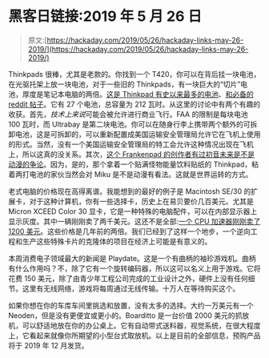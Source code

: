# 黑客日链接:2019 年 5 月 26 日

> 原文:[https://hackaday.com/2019/05/26/hackaday-links-may-26-2019/](https://hackaday.com/2019/05/26/hackaday-links-may-26-2019/)

Thinkpads 很棒，尤其是老款的。你找到一个 T420，你可以在背后挂一块电池，在光驱托架上放一块电池，对于一些旧的 Thinkpads，有一块巨大的“切片”电池，厚度是笔记本电脑的两倍。[这是 Thinkpad 有史以来最多的电池](https://imgur.com/a/eZyZtna)、[和必备的 reddit 帖子](https://www.reddit.com/r/thinkpad/comments/bqirur/thinkpad_with_custom_made_super_battery_almost/)。它有 27 个电池，总容量为 212 瓦时。从这里的讨论中有两个有趣的收获。首先，*技术上来说*可能会被允许进行商业飞行。FAA 的限制是每块电池 100 瓦时，而 Ultrabay 是第二块电池。你可以在随身行李上携带两个额外的可拆卸电池，这是可拆卸的，可以重新配置成美国运输安全管理局允许它在飞机上使用的形式。当然，没有一个美国运输安全管理局的特工会允许这种情况出现在飞机上，所以这真的没关系。其次，[这个 Frankenpad 的创作者有过初音未来是不是动漫的争论](https://www.reddit.com/r/thinkpad/comments/bqirur/thinkpad_with_custom_made_super_battery_almost/eo8lll4/)。因为，是的，那个拿着一个贴满怪物能量饮料贴纸的 Thinkpad，粘着两打电池的家伙当然会对 Miku 是不是动漫有看法。这就是世界运转的方式。

老式电脑的价格现在高得离谱。我能想到的最好的例子是 Macintosh SE/30 的扩展卡，对于这种计算机，你有一些选择卡，历史上在易贝要价几百美元。尤其是 Micron XCEED Color 30 显卡，它是一种特殊的电脑配件，可以在内部显示器上显示灰度。其中一辆刚刚卖了两千美元。这还不是全部:[一个 CPU 加速器刚刚卖了 1200 美元](https://www.ebay.com/itm/DayStar-Socketed-PowerCache-68030-50MHz-CPU-accelerator-for-the-Macintosh-SE-30-/183803871367)。这些价格是几年前的两倍。我们已经到了这样一个地步，一个逆向工程和生产这些特殊卡片的克隆体的项目在经济上可能是有意义的。

本周消费电子领域最大的新闻是 Playdate。这是一个有曲柄的袖珍游戏机。曲柄有什么作用吗？不，除了它有一个旋转编码器，所以这可以名义上用于游戏。它将花费 150 美元，除了由青少年工程公司完成的工业设计之外，硬件上没有任何细节。这里有无线网络，游戏将每周通过无线传输。十万人在等待购买这个。

如果你想在你的车库车间里挑选和放置，没有太多的选择。大约一万美元有一个 Neoden，但是没有更便宜或更小的。Boarditto 是一台价值 2000 美元的抓放机，可以舒适地放在你的办公桌上。它有自动带式送料器，视觉系统，在很大程度上，它看起来就像你所期望的小型台式取放机。以上是目前的全部信息，预购产品将于 2019 年 12 月发货。